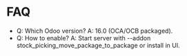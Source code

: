 # FAQ

- Q: Which Odoo version? A: 16.0 (OCA/OCB packaged).
- Q: How to enable? A: Start server with --addon stock_picking_move_package_to_package or install in UI.
